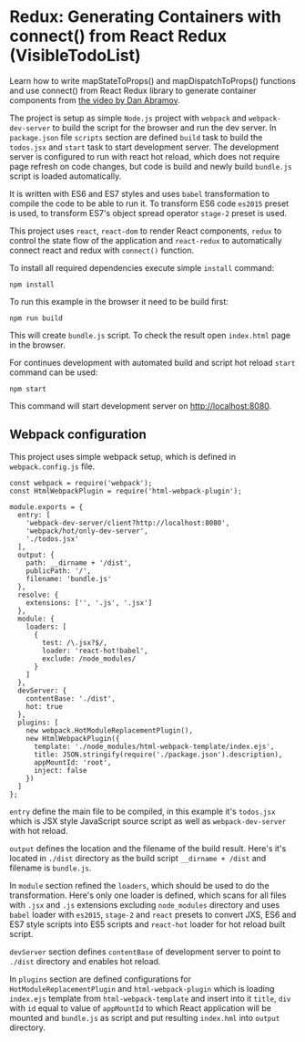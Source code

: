 # Redux: Generating Containers with connect() from React Redux (VisibleTodoList)
Learn how to write mapStateToProps() and mapDispatchToProps() functions and use connect() from React Redux library to generate container components from [the video by Dan Abramov](https://egghead.io/lessons/javascript-redux-passing-the-store-down-with-provider-from-react-redux).

The project is setup as simple `Node.js` project with `webpack` and `webpack-dev-server` to build the script for the browser and run the dev server. In `package.json` file `scripts` section are defined `build` task to build the `todos.jsx` and `start` task to start development server. The development server is configured to run with react hot reload, which does not require page refresh on code changes, but code is build and newly build `bundle.js` script is loaded automatically.

It is written with ES6 and ES7 styles and uses `babel` transformation to compile the code to be able to run it. To transform ES6 code `es2015` preset is used, to transform ES7's object spread operator `stage-2` preset is used.

This project uses `react`, `react-dom` to render React components, `redux` to control the state flow of the application and `react-redux` to automatically connect react and redux with `connect()` function.

To install all required dependencies execute simple `install` command:

	npm install
	
To run this example in the browser it need to be build first:
	
	npm run build

This will create `bundle.js` script. To check the result open `index.html` page in the browser. 

For continues development with automated build and script hot reload `start` command can be used:

	npm start

This command will start development server on [http://localhost:8080](http://localhost:8080).

## Webpack configuration
This project uses simple webpack setup, which is defined in `webpack.config.js` file.

	const webpack = require('webpack');
	const HtmlWebpackPlugin = require('html-webpack-plugin');

	module.exports = {
	  entry: [
	    'webpack-dev-server/client?http://localhost:8080',
	    'webpack/hot/only-dev-server',
	    './todos.jsx'
	  ],
	  output: {
	    path: __dirname + '/dist',
	    publicPath: '/',
	    filename: 'bundle.js'
	  },
	  resolve: {
	    extensions: ['', '.js', '.jsx']
	  },
	  module: {
	    loaders: [
	      {
	        test: /\.jsx?$/,
	        loader: 'react-hot!babel',
	        exclude: /node_modules/
	      }
	    ]
	  },
	  devServer: {
	    contentBase: './dist',
	    hot: true
	  },
	  plugins: [
	    new webpack.HotModuleReplacementPlugin(),
	    new HtmlWebpackPlugin({
	      template: './node_modules/html-webpack-template/index.ejs',
	      title: JSON.stringify(require('./package.json').description),
	      appMountId: 'root',
	      inject: false
	    })
	  ]
	};

`entry` define the main file to be compiled, in this example it's `todos.jsx` which is JSX style JavaScript source script as well as `webpack-dev-server` with hot reload.

`output` defines the location and the filename of the build result. Here's it's located in `./dist` directory as the build script `__dirname + /dist` and filename is `bundle.js`.

In `module` section refined the `loaders`, which should be used to do the transformation. Here's only one loader is defined, which scans for all files with `.jsx` and `.js` extensions excluding `node_modules` directory and uses `babel` loader with `es2015`, `stage-2` and `react` presets to convert JXS, ES6 and ES7 style scripts into ES5 scripts and `react-hot` loader for hot reload built script.

`devServer` section defines `contentBase` of development server to point to `./dist` directory and enables hot reload.

In `plugins` section are defined configurations for `HotModuleReplacementPlugin` and `html-webpack-plugin` which is loading `index.ejs` template from `html-webpack-template` and insert into it `title`, `div` with `id` equal to value of `appMountId` to which React application will be mounted and `bundle.js` as script and put resulting `index.hml` into `output` directory.